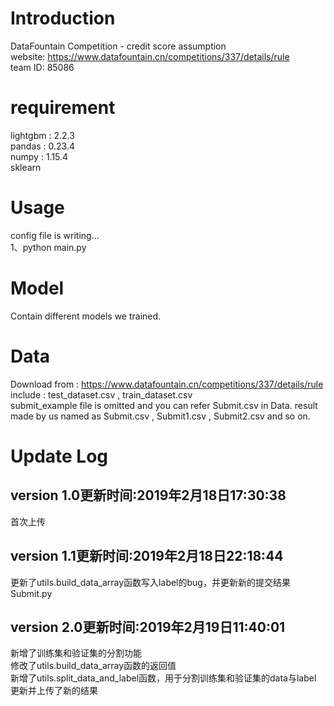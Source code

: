 # Introduction  
DataFountain Competition - credit score assumption  
website: https://www.datafountain.cn/competitions/337/details/rule  
team ID: 85086  
# requirement
lightgbm : 2.2.3  
pandas : 0.23.4  
numpy : 1.15.4  
sklearn  
# Usage 
config file is writing...  
1、python main.py
# Model  
Contain different models we trained.  
# Data  
Download from : https://www.datafountain.cn/competitions/337/details/rule  
include : test_dataset.csv , train_dataset.csv  
submit_example file is omitted and you can refer Submit.csv in Data.
result made by us named as Submit.csv , Submit1.csv , Submit2.csv and so on.  

# Update Log
## version 1.0更新时间:2019年2月18日17:30:38  
首次上传
## version 1.1更新时间:2019年2月18日22:18:44  
更新了utils.build_data_array函数写入label的bug，并更新新的提交结果Submit.py  
## version 2.0更新时间:2019年2月19日11:40:01  
新增了训练集和验证集的分割功能  
修改了utils.build_data_array函数的返回值  
新增了utils.split_data_and_label函数，用于分割训练集和验证集的data与label  
更新并上传了新的结果
